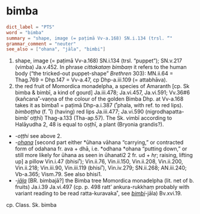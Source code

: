 # bimba

``` toml
dict_label = "PTS"
word = "bimba"
summary = "shape, image (= paṭimā Vv-a.168) SN.i.134 (trsl. “"
grammar_comment = "neuter"
see_also = ["ohana", "jāla", "bimbi"]
```

1. shape, image (= paṭimā Vv\-a.168) SN.i.134 (trsl. “puppet”); SN.v.217 (vimba) Ja.v.452. In phrase *cittakataṃ bimbaṃ* it refers to the human body (“the tricked\-out puppet\-shape” *Brethren* 303): MN.ii.64 = Thag.769 = Dhp.147 = Vv\-a.47, cp Dhp\-a.iii.109 (= attabhāva).
2. the red fruit of Momordica monadelpha, a species of Amaranth [cp. Sk bimba & bimbī, a kind of gourd] Ja.iii.478; Ja.vi.457, Ja.vi.591; Vv.36#6 (kañcana˚\-vaṇṇa of the colour of the golden Bimba Dhp. at Vv\-a.168 takes it as bimba1 = paṭimā Dhp\-a.i.387 (˚phala, with ref. to red lips). *bimboṭṭha* (f. ˚ī) (having) red lips Ja.iii.477; Ja.vi.590 (nigrodhapatta\-bimb’ oṭṭhī) Thag\-a.133 (Tha\-ap.57). The Sk. vimbī according to Halāyudha 2, 48 is equal to oṣṭhī, a plant (Bryonia grandis?).

* *\-oṭṭhi* see above 2.
* *\-[ohana](ohana.md)* [second part either \*ūhana vāhana “carrying,” or contracted form of odahana fr. ava \+ dhā, i.e. \*odhana \*ohana “putting down,” or still more likely for ūhana as seen in ūhanati2 2 fr. ud \+ *hṛ*; raising, lifting up] a pillow Vin.i.47 (bhisi˚); Vin.ii.76, Vin.ii.150, Vin.ii.208, Vin.ii.200, Vin.ii.218; Vin.iii.90, Vin.iii.119 (bhisi˚), Vin.iv.279; SN.ii.268; AN.iii.240; Vb\-a.365; Vism.79. See also bhisi1.
* *\-[jāla](jāla.md)* [BR. bimbajā?] the Bimba tree Momordica monadelpha (lit. net of b. fruits) Ja.i.39 Ja.vi.497 (cp. p. 498 ratt’ ankura\-rukkhaṃ probably with variant reading to be read ratta\-kuravaka˚, see *[bimbi](bimbi.md)*\-jāla) Bv.xvi.19.

cp. Class. Sk. bimba


